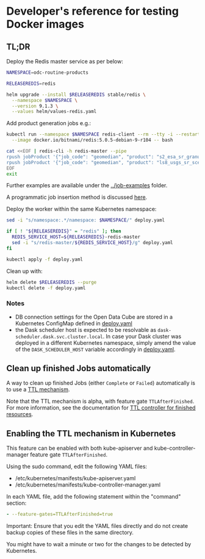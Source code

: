 # Developer's reference for testing Docker images

## TL;DR

Deploy the Redis master service as per below:

```bash
NAMESPACE=odc-routine-products

RELEASEREDIS=redis

helm upgrade --install $RELEASEREDIS stable/redis \
  --namespace $NAMESPACE \
  --version 9.1.3 \
  --values helm/values-redis.yaml
```

Add product generation jobs e.g.:

```bash
kubectl run --namespace $NAMESPACE redis-client --rm --tty -i --restart='Never' \
  --image docker.io/bitnami/redis:5.0.5-debian-9-r104 -- bash

cat <<EOF | redis-cli -h redis-master --pipe
rpush jobProduct '{"job_code": "geomedian", "product": "s2_esa_sr_granule", "query_x_from": "2199700.0", "query_y_from": "3549700.0", "query_x_to": "2225300.0", "query_y_to": "3575300.0", "query_crs": "EPSG:3460", "time_from": "2019-01-01", "time_to": "2019-12-31", "output_crs": "EPSG:3460", "prefix": "common_sensing/fiji/sentinel_2_geomedian/2019"}'
rpush jobProduct '{"job_code": "geomedian", "product": "ls8_usgs_sr_scene", "query_x_from": "2099700.0", "query_y_from": "-2400300.0", "query_x_to": "2200300.0", "query_y_to": "-2299700.0", "query_crs": "EPSG:3832", "time_from": "2019-01-01", "time_to": "2019-12-31", "output_crs": "EPSG:3832", "prefix": "common_sensing/vanuatu/landsat_8_geomedian/2019"}'
EOF
exit
```

Further examples are available under the [../job-examples](../job-examples) folder.

A programmatic job insertion method is discussed [here](https://github.com/SatelliteApplicationsCatapult/ard-docker-images/tree/master/job-insert#using-kubernetes). 

Deploy the worker within the same Kubernetes namespace:

```bash
sed -i "s/namespace:.*/namespace: $NAMESPACE/" deploy.yaml

if [ ! "${RELEASEREDIS}" = "redis" ]; then
  REDIS_SERVICE_HOST=${RELEASEREDIS}-redis-master
  sed -i "s/redis-master/${REDIS_SERVICE_HOST}/g" deploy.yaml
fi

kubectl apply -f deploy.yaml
```

Clean up with:

```bash
helm delete $RELEASEREDIS --purge
kubectl delete -f deploy.yaml
```

### Notes
- DB connection settings for the Open Data Cube are stored in a Kubernetes ConfigMap defined in [deploy.yaml](deploy.yaml)
- the Dask scheduler host is expected to be resolvable as `dask-scheduler.dask.svc.cluster.local`. In case your Dask cluster was deployed in a different Kubernetes namespace, simply amend the value of the `DASK_SCHEDULER_HOST` variable accordingly in [deploy.yaml](deploy.yaml).

## Clean up finished Jobs automatically

A way to clean up finished Jobs (either `Complete` or `Failed`) automatically is to use a [TTL mechanism](https://kubernetes.io/docs/concepts/workloads/controllers/jobs-run-to-completion/#ttl-mechanism-for-finished-jobs).

Note that the TTL mechanism is alpha, with feature gate `TTLAfterFinished`. For more information, see the documentation for [TTL controller for finished resources](https://kubernetes.io/docs/concepts/workloads/controllers/ttlafterfinished/).

## Enabling the TTL mechanism in Kubernetes

This feature can be enabled with both kube-apiserver and kube-controller-manager feature gate `TTLAfterFinished`.

Using the sudo command, edit the following YAML files:

 - /etc/kubernetes/manifests/kube-apiserver.yaml
 - /etc/kubernetes/manifests/kube-controller-manager.yaml

In each YAML file, add the following statement within the "command" section:

```yaml
- --feature-gates=TTLAfterFinished=true
```

Important: Ensure that you edit the YAML files directly and do not create backup copies of these files in the same directory.

You might have to wait a minute or two for the changes to be detected by Kubernetes.
